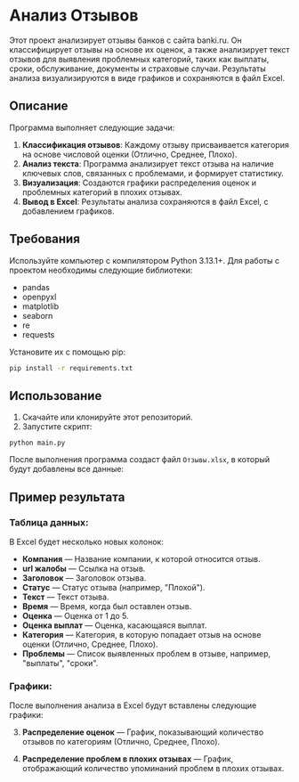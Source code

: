 # Анализ Отзывов

Этот проект анализирует отзывы банков с сайта banki.ru. Он классифицирует отзывы на основе их оценок, а также анализирует текст отзывов для выявления проблемных категорий, таких как выплаты, сроки, обслуживание, документы и страховые случаи. Результаты анализа визуализируются в виде графиков и сохраняются в файл Excel.

## Описание

Программа выполняет следующие задачи:

1. **Классификация отзывов**: Каждому отзыву присваивается категория на основе числовой оценки (Отлично, Среднее, Плохо).
2. **Анализ текста**: Программа анализирует текст отзыва на наличие ключевых слов, связанных с проблемами, и формирует статистику.
3. **Визуализация**: Создаются графики распределения оценок и проблемных категорий в плохих отзывах.
4. **Вывод в Excel**: Результаты анализа сохраняются в файл Excel, с добавлением графиков.

## Требования

Используйте компьютер с компилятором Python 3.13.1+.
Для работы с проектом необходимы следующие библиотеки:

- pandas
- openpyxl
- matplotlib
- seaborn
- re
- requests

Установите их с помощью pip:

```bash
pip install -r requirements.txt
```

## Использование

1. Скачайте или клонируйте этот репозиторий.
2. Запустите скрипт:
```
python main.py
```
После выполнения программа создаст файл `Отзывы.xlsx`, в который будут добавлены все данные:

## Пример результата
### Таблица данных:

В Excel будет несколько новых колонок:

- **Компания** — Название компании, к которой относится отзыв.
- **url жалобы** — Ссылка на отзыв.
- **Заголовок** — Заголовок отзыва.
- **Статус** — Статус отзыва (например, "Плохой").
- **Текст** — Текст отзыва.
- **Время** — Время, когда был оставлен отзыв.
- **Оценка** — Оценка от 1 до 5.
- **Оценка выплат** — Оценка, касающаяся выплат.
- **Категория** — Категория, в которую попадает отзыв на основе оценки (Отлично, Среднее, Плохо).
- **Проблемы** — Список выявленных проблем в отзыве, например, "выплаты", "сроки".

### Графики:

После выполнения анализа в Excel будут вставлены следующие графики:

3. **Распределение оценок** — График, показывающий количество отзывов по категориям (Отлично, Среднее, Плохо). 

4. **Распределение проблем в плохих отзывах** — График, отображающий количество упоминаний проблем в плохих отзывах.

